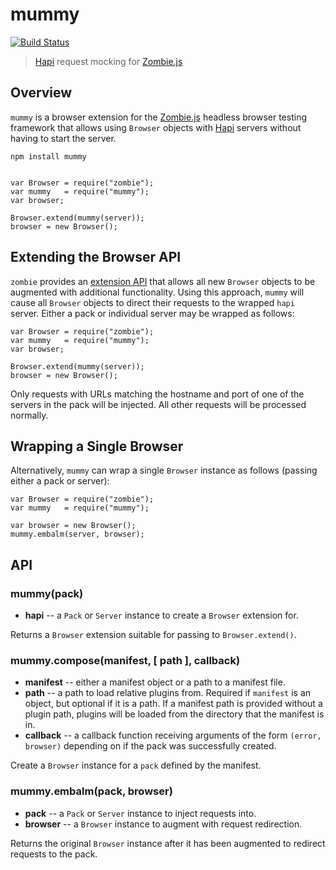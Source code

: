 mummy
=====

[![Build Status](https://travis-ci.org/jagoda/mummy.svg?branch=master)](https://travis-ci.org/jagoda/mummy)

> [Hapi][hapi] request mocking for [Zombie.js][zombie]

## Overview

`mummy` is a browser extension for the [Zombie.js][zombie] headless browser
testing framework that allows using `Browser` objects with [Hapi][hapi] servers
without having to start the server.

	npm install mummy


	var Browser = require("zombie");
	var mummy   = require("mummy");
	var browser;
	
	Browser.extend(mummy(server));
	browser = new Browser();

## Extending the Browser API

`zombie` provides an [extension API][zombie-ext] that allows all new `Browser`
objects to be augmented with additional functionality. Using this approach,
`mummy` will cause all `Browser` objects to direct their requests to the wrapped
`hapi` server. Either a pack or individual server may be wrapped as follows:

	var Browser = require("zombie");
	var mummy   = require("mummy");
	var browser;
	
	Browser.extend(mummy(server));
	browser = new Browser();

Only requests with URLs matching the hostname and port of one of the servers
in the pack will be injected. All other requests will be processed normally.

## Wrapping a Single Browser

Alternatively, `mummy` can wrap a single `Browser` instance as follows (passing
either a pack or server):

	var Browser = require("zombie");
	var mummy   = require("mummy");

	var browser = new Browser();
	mummy.embalm(server, browser);

## API

### mummy(pack)

 + **hapi** -- a `Pack` or `Server` instance to create a `Browser` extension
     for.

Returns a `Browser` extension suitable for passing to `Browser.extend()`.

### mummy.compose(manifest, [ path ], callback)

 + **manifest** -- either a manifest object or a path to a manifest file.
 + **path** -- a path to load relative plugins from. Required if `manifest` is
     an object, but optional if it is a path. If a manifest path is provided
     without a plugin path, plugins will be loaded from the directory that the
     manifest is in.
 + **callback** -- a callback function receiving arguments of the form
     `(error, browser)` depending on if the pack was successfully created.

Create a `Browser` instance for a `pack` defined by the manifest.

### mummy.embalm(pack, browser)

 + **pack** -- a `Pack` or `Server` instance to inject requests into.
 + **browser** -- a `Browser` instance to augment with request redirection.

Returns the original `Browser` instance after it has been augmented to redirect
requests to the pack.

[hapi]: https://github.com/spumko/hapi "Hapi"
[zombie]: https://github.com/assaf/zombie "Zombie.js"
[zombie-ext]: https://github.com/assaf/zombie/tree/master/doc/new#extending-the-browser "Zombie Extensions"
